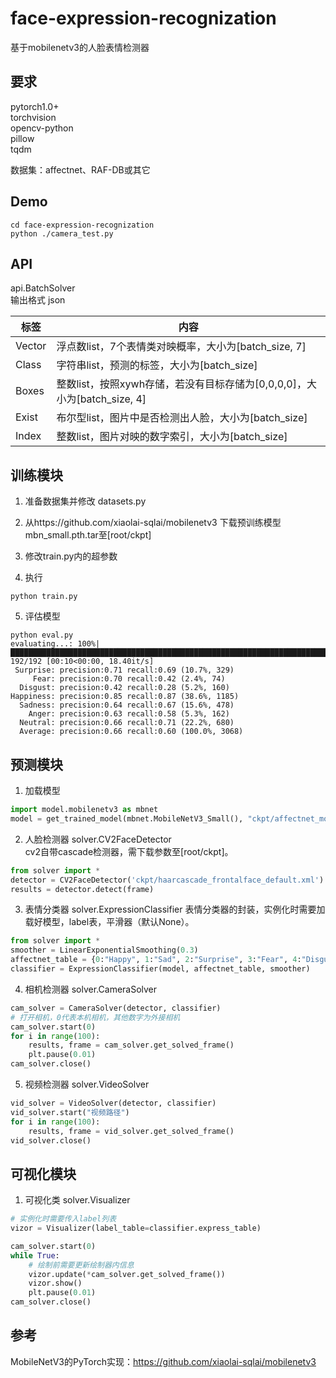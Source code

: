# face-expression-recognization

基于mobilenetv3的人脸表情检测器

## 要求
pytorch1.0+  
torchvision  
opencv-python  
pillow  
tqdm  

数据集：affectnet、RAF-DB或其它

## Demo

```shell
cd face-expression-recognization
python ./camera_test.py
```

## API

api.BatchSolver  
输出格式 json  

| 标签      | 内容      |  
|----------|----------|
|Vector    |浮点数list，7个表情类对映概率，大小为[batch_size, 7]|
|Class     |字符串list，预测的标签，大小为[batch_size]|
|Boxes     |整数list，按照xywh存储，若没有目标存储为[0,0,0,0]，大小为[batch_size, 4]|
|Exist     |布尔型list，图片中是否检测出人脸，大小为[batch_size]|
|Index     |整数list，图片对映的数字索引，大小为[batch_size]|
       
## 训练模块

1. 准备数据集并修改 datasets.py

2. 从https://github.com/xiaolai-sqlai/mobilenetv3 下载预训练模型mbn_small.pth.tar至[root/ckpt]

3. 修改train.py内的超参数 

4. 执行

```shell
python train.py
```

5. 评估模型

```shell
python eval.py
evaluating...: 100%|██████████████████████████████████████████████████████████████████████████| 192/192 [00:10<00:00, 18.40it/s]
 Surprise: precision:0.71 recall:0.69 (10.7%, 329)
     Fear: precision:0.70 recall:0.42 (2.4%, 74)
  Disgust: precision:0.42 recall:0.28 (5.2%, 160)
Happiness: precision:0.85 recall:0.87 (38.6%, 1185)
  Sadness: precision:0.64 recall:0.67 (15.6%, 478)
    Anger: precision:0.63 recall:0.58 (5.3%, 162)
  Neutral: precision:0.66 recall:0.71 (22.2%, 680)
  Average: precision:0.66 recall:0.60 (100.0%, 3068)
```

## 预测模块

1. 加载模型  
```python
import model.mobilenetv3 as mbnet
model = get_trained_model(mbnet.MobileNetV3_Small(), "ckpt/affectnet_mobilenetv3_small_acc83.pth.tar")
```

2. 人脸检测器 solver.CV2FaceDetector  
cv2自带cascade检测器，需下载参数至[root/ckpt]。  
```python
from solver import *
detector = CV2FaceDetector('ckpt/haarcascade_frontalface_default.xml')
results = detector.detect(frame)
```

3. 表情分类器 solver.ExpressionClassifier
表情分类器的封装，实例化时需要加载好模型，label表，平滑器（默认None）。
```python
from solver import *
smoother = LinearExponentialSmoothing(0.3)
affectnet_table = {0:"Happy", 1:"Sad", 2:"Surprise", 3:"Fear", 4:"Disgust", 5:"Anger"}
classifier = ExpressionClassifier(model, affectnet_table, smoother)
```

4. 相机检测器 solver.CameraSolver  
```python
cam_solver = CameraSolver(detector, classifier)
# 打开相机，0代表本机相机，其他数字为外接相机
cam_solver.start(0)
for i in range(100):
    results, frame = cam_solver.get_solved_frame()
    plt.pause(0.01)
cam_solver.close()
```

5. 视频检测器 solver.VideoSolver  
```python
vid_solver = VideoSolver(detector, classifier)
vid_solver.start("视频路径")
for i in range(100):
    results, frame = vid_solver.get_solved_frame()
vid_solver.close()
```

## 可视化模块

1. 可视化类 solver.Visualizer
```python
# 实例化时需要传入label列表
vizor = Visualizer(label_table=classifier.express_table)

cam_solver.start(0)
while True:
    # 绘制前需要更新绘制器内信息
    vizor.update(*cam_solver.get_solved_frame())
    vizor.show()
    plt.pause(0.01)
cam_solver.close()
```

## 参考

 MobileNetV3的PyTorch实现：https://github.com/xiaolai-sqlai/mobilenetv3